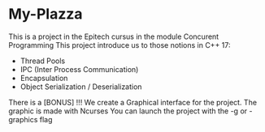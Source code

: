 # My-Plazza
This is a project in the Epitech cursus in the module Concurent Programming
This project introduce us to those notions in C++ 17:

- Thread Pools
- IPC (Inter Process Communication)
- Encapsulation
- Object Serialization / Deserialization

There is a [BONUS] !!!
We create a Graphical interface for the project. The graphic is made with Ncurses
You can launch the project with the -g or -graphics flag

